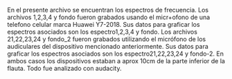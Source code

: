 En el presente archivo se encuentran los espectros de frecuencia.
Los archivos 1,2,3,4 y fondo fueron grabados usando el micr+ofono de una telefono celular marca Huawei Y7-2018. 
Sus datos para graficar los espectros asociados son los espectro1,2,3,4 y fondo.
Los archivos 21,22,23,24 y fondo_2 fueron grabados utilizando el micrófono de los audiculares del dispositivo
mencionado anteriormente.
Sus datos para graficar los espectros asociados son los espectro21,22,23,24 y fondo-2.
En ambos casos los dispositivos estaban a aprox 10cm de la parte inferior de la flauta.
Todo fue analizado con audacity.
